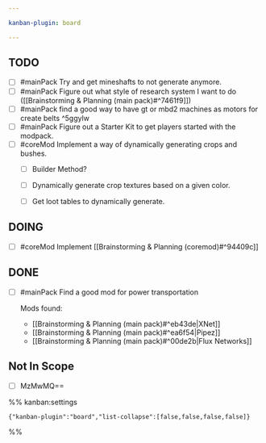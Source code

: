 ```yaml
---

kanban-plugin: board

---
```


## TODO

- [ ] #mainPack Try and get mineshafts to not generate anymore.
- [ ] #mainPack Figure out what style of research system I want to do ([[Brainstorming & Planning (main pack)#^7461f9]])
- [ ] #mainPack find a good way to have gt or mbd2 machines as motors for create belts ^5ggylw
- [ ] #mainPack Figure out a Starter Kit to get players started with the modpack.
- [ ] #coreMod Implement a way of dynamically generating crops and bushes.
	- [ ] Builder Method?
	- [ ] Dynamically generate crop textures based on a given color.
	- [ ] Get loot tables to dynamically generate.


## DOING

- [ ] #coreMod Implement [[Brainstorming & Planning (coremod)#^94409c]]


## DONE

- [ ] #mainPack  Find a good mod for power transportation
	
	Mods found:
	- [[Brainstorming & Planning (main pack)#^eb43de|XNet]]
	- [[Brainstorming & Planning (main pack)#^ea6f54|Pipez]]
	- [[Brainstorming & Planning (main pack)#^00de2b|Flux Networks]]


## Not In Scope

- [ ] MzMwMQ==




%% kanban:settings
```
{"kanban-plugin":"board","list-collapse":[false,false,false,false]}
```
%%